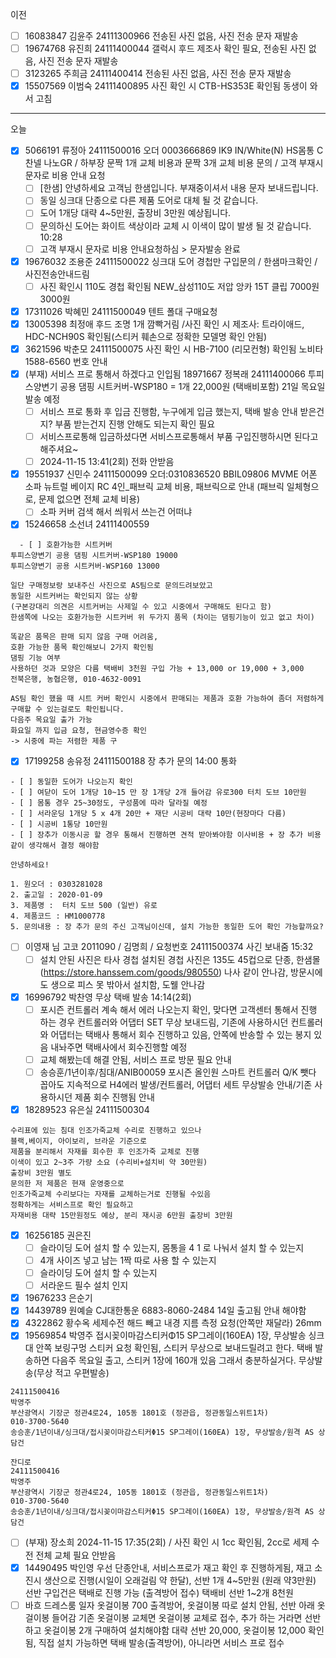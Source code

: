 이전
- [ ] 16083847 김윤주 24111300966 전송된 사진 없음, 사진 전송 문자 재발송
- [ ] 19674768 유진희 24111400044 갤럭시 후드 제조사 확인 필요, 전송된 사진 없음, 사진 전송 문자 재발송
- [ ] 3123265 주희금 24111400414 전송된 사진 없음, 사진 전송 문자 재발송
- [x] 15507569 이범숙 24111400895 사진 확인 시 CTB-HS353E 확인됨 동생이 와서 고침
---
오늘
- [x] 5066191 류정아 24111500016 오더 0003666869  IK9 IN/White(N) HS몸통 C찬넬 나노GR /	하부장 문짝 1개 교체 비용과 문짝 3개 교체 비용 문의 / 고객 부재시 문자로 비용 안내 요청
  - [ ] [한샘] 안녕하세요 고객님 한샘입니다. 부재중이셔서 내용 문자 보내드립니다.
  - [ ] 동일 싱크대 단종으로 다른 제품 도어로 대체 될 것 같습니다.
  - [ ] 도어 1개당 대략 4~5만원, 출장비 3만원 예상됩니다. 
  - [ ] 문의하신 도어는 화이트 색상이라 교체 시 이색이 많이 발생 될 것 같습니다.  10:28
  - [ ] 고객 부재시 문자로 비용 안내요청하심 > 문자발송 완료
- [x] 19676032 조용준 24111500022 싱크대 도어 경첩만 구입문의 / 한샘마크확인 / 사진전송안내드림
  - [ ] 사진 확인시 110도 경첩 확인됨 NEW_삼성110도 저압 앙카 15T 클립 7000원 3000원
- [x] 17311026 박혜민 24111500049 텐트 폴대 구매요청 
- [x] 13005398 최정애 후드 조명 1개 깜빡거림 /사진 확인 시 제조사: 트라이애드, HDC-NCH90S 확인됨(스티커 훼손으로 정확한 모델명 확인 안됨)
- [x] 3621596 박춘모 24111500075 사진 확인 시 HB-7100 (리모컨형) 확인됨 노비타 1588-6560 번호 안내
- [x] (부재) 서비스 프로 통해서 하겠다고 인입됨 18971667 정복래 24111400066 투피스양변기 공용 댐핑 시트커버-WSP180 = 1개 22,000원 (택배비포함) 21일 목요일 발송 예정
  - [ ] 서비스 프로 통화 후 입금 진행함, 누구에게 입금 했는지, 택배 발송 안내 받은건지? 부품 받는건지 진행 안해도 되는지 확인 필요 
  - [ ] 서비스프로통해 입금하셨다면 서비스프로통해서 부품 구입진행하시면 된다고 해주셔요~
  - [ ] 2024-11-15 13:41(2회) 전화 안받음
- [x] 19551937 신민수 24111500099 오더:0310836520 BBIL09806 MVME 어폰 소파 뉴트럴 베이지 RC 4인_패브릭 교체 비용, 패브릭으로 안내 (패브릭 일체형으로, 문제 없으면 전체 교체 비용) 
  - [ ] 소파 커버 검색 해서 씌워서 쓰는건 어떠냐
- [x] 15246658 소선녀 24111400559 
```
  - [ ] 호환가능한 시트커버
투피스양변기 공용 댐핑 시트커버-WSP180 19000
투피스양변기 공용 시트커버-WSP160 13000

일단 구매정보랑 보내주신 사진으로 AS팀으로 문의드려보았고
동일한 시트커버는 확인되지 않는 상황 
(구본강대리 의견은 시트커버는 사제일 수 있고 시중에서 구매해도 된다고 함)
한샘쪽에 나오는 호환가능한 시트커버 위 두가지 품목 (차이는 댐핑기능이 있고 없고 차이)

똑같은 품목은 판매 되지 않음 구매 어려움, 
호환 가능한 품목 확인해보니 2가지 확인됨
댐핑 기능 여부
사용하던 것과 모양은 다름 택배비 3천원 구입 가능 + 13,000 or 19,000 + 3,000
전북은행, 농협은행, 010-4632-0091

AS팀 확인 했을 때 시트 커버 확인시 시중에서 판매되는 제품과 호환 가능하여 좀더 저렴하게 구매할 수 있는걸로도 확인됩니다.
다음주 목요일 출가 가능
화요일 까지 입금 요청, 현금영수증 확인
-> 시중에 파는 저렴한 제품 구
```
- [x] 17199258 송유정 24111500188 장 추가 문의 14:00 통화
```
- [ ] 동일한 도어가 나오는지 확인
- [ ] 여닫이 도어 1개당 10~15 만 장 1개당 2개 들어감 유로300 터치 도브 10만원
- [ ] 몸통 경우 25~30정도, 구성품에 따라 달라질 예정
- [ ] 서라운딩 1개당 5 x 4개 20만 + 재단 시공비 대략 10만(현장마다 다름)
- [ ] 시공비 1통당 10만원
- [ ] 장추가 이동시공 할 경우 통해서 진행하면 견적 받아봐야함 이사비용 + 장 추가 비용 같이 생각해서 결정 해야함

안녕하세요!

1. 원오더 : 0303281028
2. 출고일 : 2020-01-09
3. 제품명 :  터치 도브 500 (일반) 유로
4. 제품코드 : HM1000778
5. 문의내용 : 장 추가 문의 주신 고객님이신데, 설치 가능한 동일한 도어 확인 가능할까요?
```
- [ ] 이영재 님 고코 2011090 / 김명희 / 요청번호 24111500374  사긴 보내줌 15:32
  - [ ] 설치 안된 사진은 타사 경첩 설치된 경첩 사진은 135도 45컵으로 단종, 한샘몰(https://store.hanssem.com/goods/980550) 나사 같이 안나감, 방문시에도 생으로 피스 못 밖아서 설치함, 도웰 안나감
- [x] 16996792 박찬영 무상 택배 발송  14:14(2회)
  - [ ] 포시즌 컨트롤러 계속 해서 에러 나오는지 확인, 맞다면 고객센터 통해서 진행 하는 경우 컨트롤러와 어댑터 SET 무상 보내드림, 기존에 사용하시던 컨트롤러와 어댑터는 택배사 통해서 회수 진행하고 있음, 안쪽에 반송할 수 있는 봉지 있음 내놔주면 택배사에서 회수진행할 예정
  - [ ] 교체 해봤는데 해결 안됨, 서비스 프로 방문 필요 안내
  - [ ] 송승훈/1년이후/침대/ANIB00059 포시즌 올인원 스마트 컨트롤러 Q/K 뺏다 꼽아도 지속적으로 H4에러 발생/컨트롤러, 어댑터 세트 무상발송 안내/기존 사용하시던 제품 회수 진행됨 안내
- [x] 18289523 유은실 24111500304
```
수리표에 있는 침대 인조가죽교체 수리로 진행하고 있으나
블랙,베이지, 아이보리, 브라운 기준으로 
제품을 분리해서 자재를 회수한 후 인조가죽 교체로 진행
이색이 있고 2~3주 가량 소요 (수리비+설치비 약 30만원)
출장비 3만원 별도
문의한 저 제품은 현재 운영중으로 
인조가죽교체 수리보다는 자재를 교체하는거로 진행될 수있음
정확하게는 서비스프로 확인 필요하고
자재비용 대략 15만원정도 예상, 분리 재시공 6만원 출장비 3만원
```
- [x] 16256185 권은진 
  - [ ] 슬라이딩 도어 설치 할 수 있는지, 몸통을 4 1 로 나눠서 설치 할 수 있는지
  - [ ] 4개 사이즈 넣고 남는 1짝 따로 사용 할 수 있는지 
  - [ ] 슬라이딩 도어 설치 할 수 있는지
  - [ ] 서라운드 필수 설치 인지
- [x] 19676233 은순기
- [x] 14439789 원예슬 CJ대한통운 6883-8060-2484 14일 출고됨 안내 해야함
- [x] 4322862 황수옥 세제수전 해드 빼고 내경 지름 측정 요청(안쪽만 재달라) 26mm
- [x] 19569854 박영주 접시꽂이마감스티커Φ15 SP그레이(160EA) 1장, 무상발송 싱크대 안쪽 보링구멍 스티커 요청 확인됨, 스티커 무상으로 보내드릴려고 한다. 택배 발송하면 다음주 목요일 출고, 스티커 1장에 160개 있음 그래서 충분하실거다. 무상발송(무상 적고 우편발송)
```
24111500416
박영주
부산광역시 기장군 정관4로24, 105동 1801호 (정관읍, 정관동일스위트1차)
010-3700-5640
송승훈/1년이내/싱크대/접시꽂이마감스티커Φ15 SP그레이(160EA) 1장, 무상발송/원격 AS 상담건

잔디로
24111500416
박영주
부산광역시 기장군 정관4로24, 105동 1801호 (정관읍, 정관동일스위트1차)
010-3700-5640
송승훈/1년이내/싱크대/접시꽂이마감스티커Φ15 SP그레이(160EA) 1장, 무상발송/원격 AS 상담건
```
- [ ] (부재) 장소희 2024-11-15 17:35(2회) / 사진 확인 시 1cc 확인됨, 2cc로 세제 수전 전체 교체 필요 안받음
- [x] 14490495 박인영 우선 단종안내, 서비스프로가 재고 확인 후 진행하게됨, 재고 소진시 생산으로 진행(시일이 오래걸림 약 한달), 선반 1개 4~5만원 (원래 약3만원) 선반 구입건은 택배로 진행 가능 (출격방어 접수) 택배비 선반 1~2개 8천원
- [ ] 바흐 드레스룸 일자 옷걸이봉 700 출격방어, 옷걸이봉 따로 설치 안됨, 선반 아래 옷걸이봉 들어감 기존 옷걸이봉 교체면 옷걸이봉 교체로 접수, 추가 하는 거라면 선반 하고 옷걸이봉 2개 구매하여 설치해야함 대략 선반 20,000, 옷걸이봉 12,000 확인됨, 직접 설치 가능하면 택배 발송(출격방어), 아니라면 서비스 프로 접수
